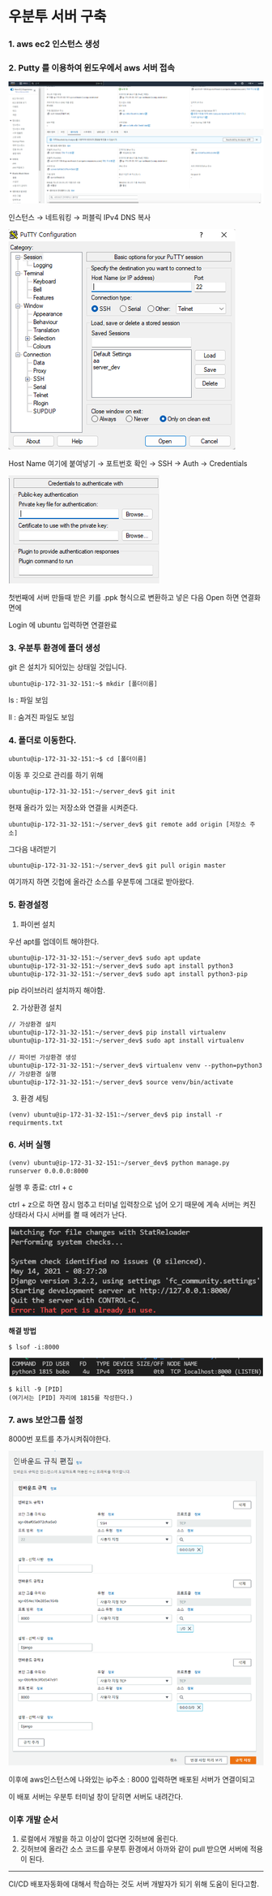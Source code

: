 # 우분투 서버 구축

### 1. aws ec2 인스턴스 생성

### 2. Putty 를 이용하여 윈도우에서 aws 서버 접속

![image-20230120130642041](%EC%9A%B0%EB%B6%84%ED%88%AC%EC%84%9C%EB%B2%84%EA%B5%AC%EC%B6%95.assets/image-20230120130642041-16741876038581.png)

인스턴스 → 네트워킹 → 퍼블릭 IPv4 DNS 복사



![image-20230120130742831](%EC%9A%B0%EB%B6%84%ED%88%AC%EC%84%9C%EB%B2%84%EA%B5%AC%EC%B6%95.assets/image-20230120130742831-16741876645183.png)

Host Name 여기에 붙여넣기 → 포트번호 확인 →  SSH →  Auth →  Credentials

![image-20230120130933792](%EC%9A%B0%EB%B6%84%ED%88%AC%EC%84%9C%EB%B2%84%EA%B5%AC%EC%B6%95.assets/image-20230120130933792.png)

첫번째에 서버 만들때 받은 키를 .ppk 형식으로 변환하고 넣은 다음 Open 하면 연결화면에

Login 에 ubuntu 입력하면 연결완료



### 3. 우분투 환경에 폴더 생성

git 은 설치가 되어있는 상태일 것입니다.

```ubuntu
ubuntu@ip-172-31-32-151:~$ mkdir [폴더이름]
```

ls : 파일 보임

ll : 숨겨진 파일도 보임





### 4. 폴더로 이동한다.

```ubuntu
ubuntu@ip-172-31-32-151:~$ cd [폴더이름]
```

이동 후 깃으로 관리를 하기 위해

```
ubuntu@ip-172-31-32-151:~/server_dev$ git init 
```

현재 올라가 있는 저장소와 연결을 시켜준다.

```
ubuntu@ip-172-31-32-151:~/server_dev$ git remote add origin [저장소 주소]
```

그다음 내려받기

```
ubuntu@ip-172-31-32-151:~/server_dev$ git pull origin master
```

여기까지 하면 깃헙에 올라간 소스를 우분투에 그대로 받아왔다.



### 5. 환경설정

1. 파이썬 설치

우선 apt를 업데이트 해야한다.

```
ubuntu@ip-172-31-32-151:~/server_dev$ sudo apt update
ubuntu@ip-172-31-32-151:~/server_dev$ sudo apt install python3
ubuntu@ip-172-31-32-151:~/server_dev$ sudo apt install python3-pip
```

pip 라이브러리 설치까지 해야함.

2. 가상환경 설치

```
// 가상환경 설치
ubuntu@ip-172-31-32-151:~/server_dev$ pip install virtualenv
ubuntu@ip-172-31-32-151:~/server_dev$ sudo apt install virtualenv

// 파이썬 가상환경 생성
ubuntu@ip-172-31-32-151:~/server_dev$ virtualenv venv --python=python3
// 가상환경 실행
ubuntu@ip-172-31-32-151:~/server_dev$ source venv/bin/activate
```

3. 환경 세팅

``` 
(venv) ubuntu@ip-172-31-32-151:~/server_dev$ pip install -r requirments.txt
```



### 6. 서버 실행

``` 
(venv) ubuntu@ip-172-31-32-151:~/server_dev$ python manage.py runserver 0.0.0.0:8000
```

실행 후 종료: ctrl + c

ctrl + z으로 하면 잠시 멈추고 터미널 입력창으로 넘어 오기 때문에 계속 서버는 켜진 상태라서 다시 서버를 켤 때 에러가 난다.

![image-20230120135306679](%EC%9A%B0%EB%B6%84%ED%88%AC%EC%84%9C%EB%B2%84%EA%B5%AC%EC%B6%95.assets/image-20230120135306679-16741903878615.png) 



**해결 방법**

```
$ lsof -i:8000
```

![image-20230120135404559](%EC%9A%B0%EB%B6%84%ED%88%AC%EC%84%9C%EB%B2%84%EA%B5%AC%EC%B6%95.assets/image-20230120135404559-16741904473337.png)

```
$ kill -9 [PID]
(여기서는 [PID] 자리에 1815를 작성한다.)
```

### 7. aws 보안그룹 설정

8000번 포트를 추가시켜줘야한다.

![image-20230120135925758](%EC%9A%B0%EB%B6%84%ED%88%AC%EC%84%9C%EB%B2%84%EA%B5%AC%EC%B6%95.assets/image-20230120135925758-16741907666491.png)

이후에 aws인스턴스에 나와있는 ip주소 : 8000 입력하면 배포된 서버가 연결이되고

이 배포 서버는 우분투 터미널 창이 닫히면 서버도 내려간다.



### 이후 개발 순서

1. 로컬에서 개발을 하고 이상이 없다면 깃허브에 올린다.
2. 깃허브에 올라간 소스 코드를 우분투 환경에서 아까와 같이 pull 받으면 서버에 적용이 된다.

---

CI/CD 배포자동화에 대해서 학습하는 것도 서버 개발자가 되기 위해 도움이 된다고함.